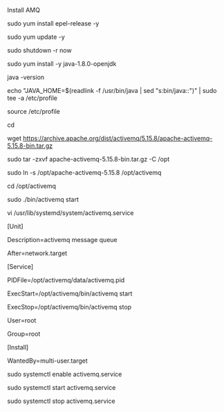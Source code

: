 Install AMQ
 
sudo yum install epel-release -y

sudo yum update -y

sudo shutdown -r now

sudo yum install -y java-1.8.0-openjdk

java -version

echo "JAVA_HOME=$(readlink -f /usr/bin/java | sed "s:bin/java::")" | sudo tee -a /etc/profile

source /etc/profile

cd

wget https://archive.apache.org/dist/activemq/5.15.8/apache-activemq-5.15.8-bin.tar.gz

sudo tar -zxvf apache-activemq-5.15.8-bin.tar.gz -C /opt

sudo ln -s /opt/apache-activemq-5.15.8 /opt/activemq

cd /opt/activemq

sudo ./bin/activemq start

vi /usr/lib/systemd/system/activemq.service


[Unit]

Description=activemq message queue

After=network.target

[Service]

PIDFile=/opt/activemq/data/activemq.pid

ExecStart=/opt/activemq/bin/activemq start

ExecStop=/opt/activemq/bin/activemq stop

User=root

Group=root

[Install]

WantedBy=multi-user.target



sudo systemctl enable activemq.service

sudo systemctl start activemq.service

sudo systemctl stop activemq.service
